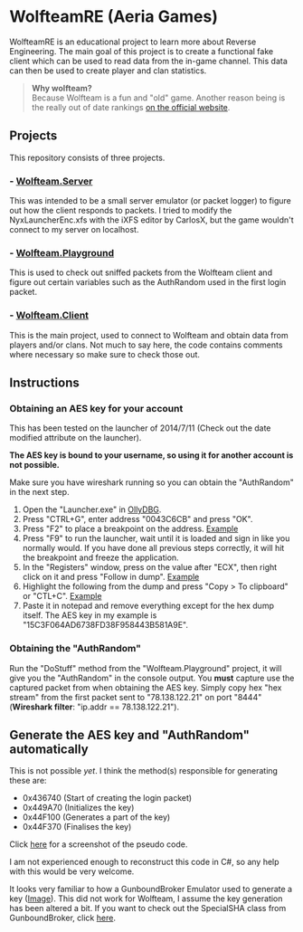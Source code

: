 # WolfteamRE (Aeria Games)

WolfteamRE is an educational project to learn more about Reverse Engineering. The main goal of this project is to create a functional fake client which can be used to read data from the in-game channel. This data can then be used to create player and clan statistics.

> **Why wolfteam?**  
> Because Wolfteam is a fun and "old" game. Another reason being is the really out of date rankings [on the official website](http://wolfteam.aeriagames.com/wtgame/rankings).

## Projects

This repository consists of three projects.

### - [Wolfteam.Server](https://github.com/AeonLucid/WolfteamRE/tree/master/Wolfteam.Server)

This was intended to be a small server emulator (or packet logger) to figure out how the client responds to packets. I tried to modify the NyxLauncherEnc.xfs with the iXFS editor by CarlosX, but the game wouldn't connect to my server on localhost.

### - [Wolfteam.Playground](https://github.com/AeonLucid/WolfteamRE/tree/master/Wolfteam.Server)

This is used to check out sniffed packets from the Wolfteam client and figure out certain variables such as the AuthRandom used in the first login packet.

### - [Wolfteam.Client](https://github.com/AeonLucid/WolfteamRE/tree/master/Wolfteam.Client)

This is the main project, used to connect to Wolfteam and obtain data from players and/or clans. Not much to say here, the code contains comments where necessary so make sure to check those out.

## Instructions

### Obtaining an AES key for your account

This has been tested on the launcher of 2014/7/11 (Check out the date modified attribute on the launcher).

**The AES key is bound to your username, so using it for another account is not possible.**

Make sure you have wireshark running so you can obtain the "AuthRandom" in the next step.

1. Open the "Launcher.exe" in [OllyDBG](http://www.ollydbg.de/).
2. Press "CTRL+G", enter address "0043C6CB" and press "OK".
3. Press "F2" to place a breakpoint on the address. [Example](https://user-images.githubusercontent.com/4643257/28502646-ef768d62-6ff6-11e7-8dc7-8a583de91a5e.png)
4. Press "F9" to run the launcher, wait until it is loaded and sign in like you normally would. If you have done all previous steps correctly, it will hit the breakpoint and freeze the application.
5. In the "Registers" window, press on the value after "ECX", then right click on it and press "Follow in dump". [Example](https://user-images.githubusercontent.com/4643257/28502643-ef74417e-6ff6-11e7-83cb-7c093c505e8b.png)
6. Highlight the following from the dump and press "Copy > To clipboard" or "CTL+C". [Example](https://user-images.githubusercontent.com/4643257/28502645-ef75e290-6ff6-11e7-9d41-40224e271710.png)
7. Paste it in notepad and remove everything except for the hex dump itself. The AES key in my example is "15C3F064AD6738FD38F958443B581A9E".

### Obtaining the "AuthRandom"

Run the "DoStuff" method from the "Wolfteam.Playground" project, it will give you the "AuthRandom" in the console output. You **must** capture use the captured packet from when obtaining the AES key. Simply copy hex "hex stream" from the first packet sent to "78.138.122.21" on port "8444" (**Wireshark filter**: "ip.addr == 78.138.122.21").

## Generate the AES key and "AuthRandom" automatically

This is not possible *yet*. I think the method(s) responsible for generating these are:
- 0x436740 (Start of creating the login packet)
- 0x449A70 (Initializes the key)
- 0x44F100 (Generates a part of the key)
- 0x44F370 (Finalises the key)

Click [here](https://user-images.githubusercontent.com/4643257/28502644-ef753214-6ff6-11e7-9078-3d42beb1fc4b.png) for a screenshot of the pseudo code.

I am not experienced enough to reconstruct this code in C#, so any help with this would be very welcome.

It looks very familiar to how a GunboundBroker Emulator used to generate a key ([Image](https://user-images.githubusercontent.com/4643257/28502647-ef8a93fc-6ff6-11e7-8ab2-00b9f34532d0.png)). This did not work for Wolfteam, I assume the key generation has been altered a bit. If you want to check out the SpecialSHA class from GunboundBroker, click [here](https://github.com/AeonLucid/WolfteamRE/blob/master/Wolfteam.Playzone/Gunbound/SpecialSHA.cs).